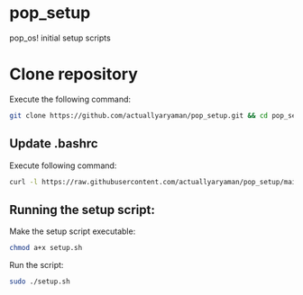 # pop_setup
pop_os! initial setup scripts

# Clone repository
Execute the following command:
```sh
git clone https://github.com/actuallyaryaman/pop_setup.git && cd pop_setup
```
## Update .bashrc
Execute following command:

```sh
curl -l https://raw.githubusercontent.com/actuallyaryaman/pop_setup/main/bashrc.patch >> ~/.bashrc 
```
## Running the setup script:
Make the setup script executable:

```sh
chmod a+x setup.sh
```

Run the script:

```sh
sudo ./setup.sh
```
